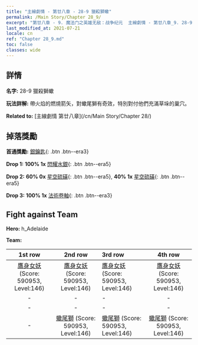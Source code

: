 ```yaml
---
title: "主線劇情 - 第廿八章 - 28-9 獵殺獅蠍"
permalink: /Main Story/Chapter 28_9/
excerpt: "第廿八章 - 9. 魔法门之英雄无敌：战争纪元  主線劇情 - 第廿八章_9. 28-9 獵殺獅蠍"
last_modified_at: 2021-07-21
locale: cn
ref: "Chapter 28_9.md"
toc: false
classes: wide
---
```


## 詳情

 **名字:** 28-9 獵殺獅蠍

 **玩法詳解:** 帶火焰的燃燒箭矢，對蠍尾獅有奇效，特別對付他們充滿草垛的巢穴。

 **Related to:** [主線劇情 第廿八章](/cn/Main Story/Chapter 28/)

## 掉落獎勵

 **首通獎勵:** [銀鑰匙](/cn/Items/con_693/){: .btn .btn--era3}

 **Drop 1:** **100% 1x** [閃耀水銀](/cn/Items/mat_98/){: .btn .btn--era5}

 **Drop 2:** **60% 0x** [星空硫磺](/cn/Items/mat_92/){: .btn .btn--era5}, **40% 1x** [星空硫磺](/cn/Items/mat_92/){: .btn .btn--era5}

 **Drop 3:** **100% 1x** [法術卷軸](/cn/Items/con_694/){: .btn .btn--era3}


## Fight against Team
 **Hero:** h_Adelaide

 **Team:**


  | 1st row | 2nd row | 3rd row | 4th row |
  |:----:|:----:|:----|:----:|
  | [鷹身女妖](/cn/units/Harpy/) (Score: 590953, Level:146)  | [鷹身女妖](/cn/units/Harpy/) (Score: 590953, Level:146)  | [鷹身女妖](/cn/units/Harpy/) (Score: 590953, Level:146)  | [鷹身女妖](/cn/units/Harpy/) (Score: 590953, Level:146)  |
  | - | - | - | - |
  | - | - | - | - |
  | - | [蠍尾獅](/cn/units/Manticore/) (Score: 590953, Level:146)  | [蠍尾獅](/cn/units/Manticore/) (Score: 590953, Level:146)  | [蠍尾獅](/cn/units/Manticore/) (Score: 590953, Level:146)  |


